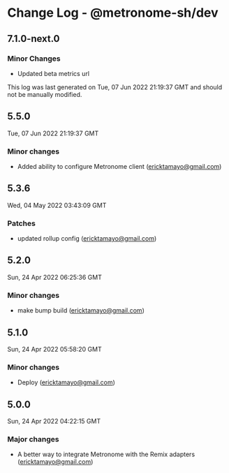 # Change Log - @metronome-sh/dev

## 7.1.0-next.0

### Minor Changes

- Updated beta metrics url

This log was last generated on Tue, 07 Jun 2022 21:19:37 GMT and should not be manually modified.

<!-- Start content -->

## 5.5.0

Tue, 07 Jun 2022 21:19:37 GMT

### Minor changes

- Added ability to configure Metronome client (ericktamayo@gmail.com)

## 5.3.6

Wed, 04 May 2022 03:43:09 GMT

### Patches

- updated rollup config (ericktamayo@gmail.com)

## 5.2.0

Sun, 24 Apr 2022 06:25:36 GMT

### Minor changes

- make bump build (ericktamayo@gmail.com)

## 5.1.0

Sun, 24 Apr 2022 05:58:20 GMT

### Minor changes

- Deploy (ericktamayo@gmail.com)

## 5.0.0

Sun, 24 Apr 2022 04:22:15 GMT

### Major changes

- A better way to integrate Metronome with the Remix adapters (ericktamayo@gmail.com)
